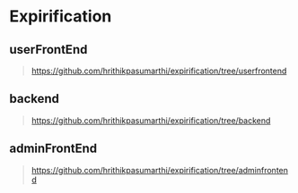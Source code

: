 # Expirification

## userFrontEnd

> https://github.com/hrithikpasumarthi/expirification/tree/userfrontend

## backend

> https://github.com/hrithikpasumarthi/expirification/tree/backend

## adminFrontEnd

> https://github.com/hrithikpasumarthi/expirification/tree/adminfrontend